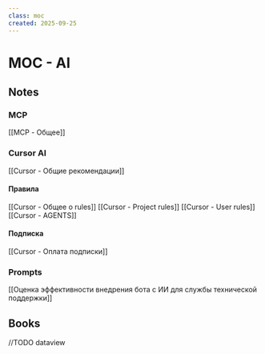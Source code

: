 ```yaml
---
class: moc
created: 2025-09-25
---
```

# MOC - AI

## Notes

### MCP

[[MCP - Общее]]

### Cursor AI

[[Cursor - Общие рекомендации]]

#### Правила

[[Cursor - Общее о rules]]
[[Cursor - Project rules]]
[[Cursor - User rules]]
[[Cursor - AGENTS]]

#### Подписка

[[Cursor - Оплата подписки]]


### Prompts

[[Оценка эффективности внедрения бота с ИИ для службы технической поддержки]]

## Books

//TODO dataview



